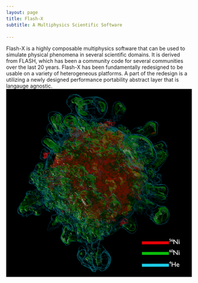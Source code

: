 ```yaml
---
layout: page
title: Flash-X
subtitle: A Multiphysics Scientific Software 

---
```


Flash-X is a highly composable multiphysics software that can be used to simulate physical phenomena in several scientific domains. It is derived from FLASH, which has been a community code for several communities over the last 20 years. Flash-X has been fundamentally redesigned to be usable on a variety of heterogeneous platforms. A part of the redesign is a utilizing a newly designed performance portability abstract layer that is langauge agnostic. 
 ![CCN](/assets/img/CCN.png)
